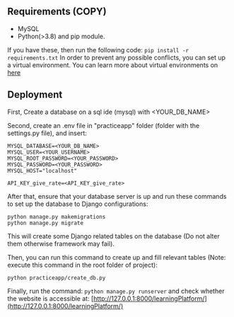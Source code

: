 ## Requirements (COPY)

- MySQL
- Python(>3.8) and pip module.

If you have these, then run the following code:
`pip install -r requirements.txt`
In order to prevent any possible conflicts, you can set up a virtual environment. You can learn more about virtual environments on [here](https://docs.python.org/3/library/venv.html#module-venv)

## Deployment

First, Create a database on a sql ide (mysql) with <YOUR_DB_NAME>

Second, create an .env file in "practiceapp" folder (folder with the settings.py file), and insert:

```
MYSQL_DATABASE=<YOUR_DB_NAME>
MYSQL_USER=<YOUR_USERNAME>
MYSQL_ROOT_PASSWORD=<YOUR_PASSWORD>
MYSQL_PASSWORD=<YOUR_PASSWORD>
MYSQL_HOST="localhost"

API_KEY_give_rate=<API_KEY_give_rate>
```

After that, ensure that your database server is up and run these commands to set up the database to Django configurations:

```
python manage.py makemigrations
python manage.py migrate
```

This will create some Django related tables on the database (Do not alter them otherwise framework may fail).

Then, you can run this command to create up and fill relevant tables (Note: execute this command in the root folder of project):

```
python practiceapp/create_db.py
```

Finally, run the command:
`python manage.py runserver`
and check whether the website is accessible at: [http://127.0.0.1:8000/learningPlatform/](http://127.0.0.1:8000/learningPlatform/)
